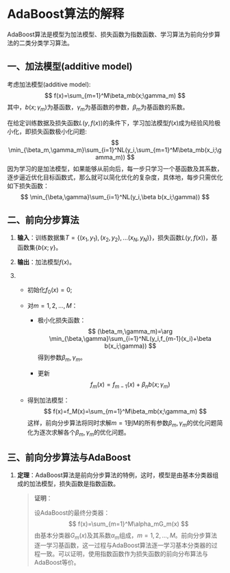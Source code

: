 # AdaBoost算法的解释

AdaBoost算法是模型为加法模型、损失函数为指数函数、学习算法为前向分步算法的二类分类学习算法。

## 一、加法模型(additive model)

考虑加法模型(additive model):
$$
f(x)=\sum_{m=1}^M\beta_mb(x;\gamma_m)
$$
其中，$b(x;\gamma_m)$为基函数，$\gamma_m$为基函数的参数，$\beta_m$为基函数的系数。

在给定训练数据及损失函数$L(y,f(x))$的条件下，学习加法模型$f(x)$成为经验风险极小化，即损失函数极小化问题:
$$
\min_{\beta_m,\gamma_m}\sum_{i=1}^NL(y_i,\sum_{m=1}^M\beta_mb(x_i;\gamma_m))
$$
因为学习的是加法模型，如果能够从前向后，每一步只学习一个基函数及其系数，逐步逼近优化目标函数式，那么就可以简化优化的复杂度，具体地，每步只需优化如下损失函数：
$$
\min_{\beta,\gamma}\sum_{i=1}^NL(y_i,\beta b(x_i;\gamma))
$$


## 二、前向分步算法

1. **输入**：训练数据集$T=\{(x_1,y_1),(x_2,y_2),...(x_N,y_N)\}$，损失函数$L(y,f(x))$，基函数集$\{b(x;\gamma\}$。

2. **输出**：加法模型$f(x)$。

3. + 初始化$f_0(x)=0$;

   + 对$m=1,2,...,M$：

     + 极小化损失函数：
       $$
       (\beta_m,\gamma_m)=\arg \min_{\beta,\gamma}\sum_{i=1}^NL(y_i,f_{m-1}(x_i)+\beta b(x_i;\gamma))
       $$
       得到参数$\beta_m,\gamma_m$。

     + 更新
       $$
       f_m(x)=f_{m-1}(x)+\beta_nb(x;\gamma_m)
       $$

   +  得到加法模型：
     $$
     f(x)=f_M(x)=\sum_{m=1}^M\beta_mb(x;\gamma_m)
     $$
     这样，前向分步算法将同时求解$m=1$到M的所有参数$\beta_m,\gamma_m$的优化问题简化为逐次求解各个$\beta_m,\gamma_m$的优化问题。



## 三、前向分步算法与AdaBoost

1. **定理**：AdaBoost算法是前向分步算法的特例，这时，模型是由基本分类器组成的加法模型，损失函数是指数函数。

   > **证明**：
   >
   > 设AdaBoost的最终分类器：
   > $$
   > f(x)=\sum_{m=1}^M\alpha_mG_m(x)
   > $$
   > 由基本分类器$G_m(x)$及其系数$\alpha_m$组成，$m=1,2,...,M$。前向分步算法逐一学习基函数，这一过程与AdaBoost算法逐一学习基本分类器的过程一致。可以证明，使用指数函数作为损失函数的前向分布算法与AdaBoost等价。
